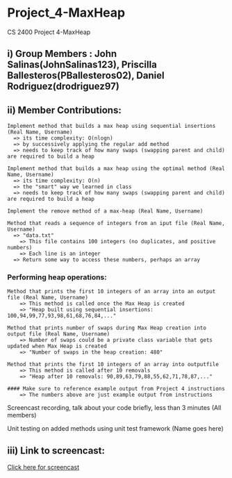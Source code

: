 # Project_4-MaxHeap
CS 2400 Project 4-MaxHeap

## i) Group Members : John Salinas(JohnSalinas123), Priscilla Ballesteros(PBallesteros02), Daniel Rodriguez(drodriguez97)

## ii) Member Contributions:
    
````
Implement method that builds a max heap using sequential insertions (Real Name, Username)
  => its time complexity: O(nlogn)
  => by successively applying the regular add method
  => needs to keep track of how many swaps (swapping parent and child) are required to build a heap
````
    
````
Implement method that builds a max heap using the optimal method (Real Name, Username)
  => its time complexity: O(n)
  => the "smart" way we learned in class
  => needs to keep track of how many swaps (swapping parent and child) are required to build a heap
````

````
Implement the remove method of a max-heap (Real Name, Username)
````

````
Method that reads a sequence of integers from an iput file (Real Name, Username)
  => "data.txt"
    => This file contains 100 integers (no duplicates, and positive numbers)
    => Each line is an integer
  => Return some way to access these numbers, perhaps an array
````

### Performing heap operations:

````
Method that prints the first 10 integers of an array into an output file (Real Name, Username)
    => This method is called once the Max Heap is created
    => "Heap built using sequential insertions: 100,94,99,77,93,98,61,68,76,84,..."
````

````
Method that prints number of swaps during Max Heap creation into output file (Real Name, Username)
    => Number of swaps could be a private class variable that gets updated when Max Heap is created
    => "Number of swaps in the heap creation: 480"
````

````
Method that prints the first 10 integers of an array into outputfile 
    => This method is called after 10 removals
    => "Heap after 10 removals: 90,89,63,79,88,55,62,71,78,87,..."
````

````
#### Make sure to reference example output from Project 4 instructions
    => The numbers above are just example output from instructions
````

Screencast recording, talk about your code briefly, less than 3 minutes (All members)

Unit testing on added methods using unit test framework (Name goes here)

## iii) Link to screencast:
[Click here for screencast](Placeholder)
